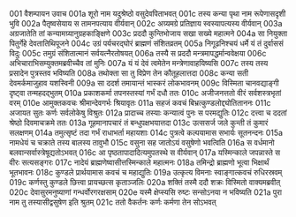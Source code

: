 001    वैशम्पायन उवाच
001a	शूरो नाम यदुश्रेष्ठो वसुदेवपिताभवत्
001c	तस्य कन्या पृथा नाम रूपेणासदृशी भुवि
002a	पैतृष्वसेयाय स तामनपत्याय वीर्यवान्
002c	अग्र्यमग्रे प्रतिज्ञाय स्वस्यापत्यस्य वीर्यवान्
003a	अग्रजातेति तां कन्यामग्र्यानुग्रहकाङ्क्षिणे
003c	प्रददौ कुन्तिभोजाय सखा सख्ये महात्मने
004a	सा नियुक्ता पितुर्गेहे देवतातिथिपूजने
004c	उग्रं पर्यचरद्घोरं ब्राह्मणं संशितव्रतम्
005a	निगूढनिश्चयं धर्मे यं तं दुर्वाससं विदुः
005c	तमुग्रं संशितात्मानं सर्वयत्नैरतोषयत्
006a	तस्यै स प्रददौ मन्त्रमापद्धर्मान्ववेक्षया
006c	अभिचाराभिसम्युक्तमब्रवीच्चैव तां मुनिः
007a	यं यं देवं त्वमेतेन मन्त्रेणावाहयिष्यसि
007c	तस्य तस्य प्रसादेन पुत्रस्तव भविष्यति
008a	तथोक्ता सा तु विप्रेण तेन कौतूहलात्तदा
008c	कन्या सती देवमर्कमाजुहाव यशस्विनी
009a	सा ददर्श तमायान्तं भास्करं लोकभावनम्
009c	विस्मिता चानवद्याङ्गी दृष्ट्वा तन्महदद्भुतम्
010a	प्रकाशकर्मा तपनस्तस्यां गर्भं दधौ ततः
010c	अजीजनत्ततो वीरं सर्वशस्त्रभृतां वरम्
010e	आमुक्तकवचः श्रीमान्देवगर्भः श्रियावृतः
011a	सहजं कवचं बिभ्रत्कुण्डलोद्द्योतिताननः
011c	अजायत सुतः कर्णः सर्वलोकेषु विश्रुतः
012a	प्रादाच्च तस्याः कन्यात्वं पुनः स परमद्युतिः
012c	दत्त्वा च ददतां श्रेष्ठो दिवमाचक्रमे ततः
013a	गूहमानापचारं तं बन्धुपक्षभयात्तदा
013c	उत्ससर्ज जले कुन्ती तं कुमारं सलक्षणम्
014a	तमुत्सृष्टं तदा गर्भं राधाभर्ता महायशाः
014c	पुत्रत्वे कल्पयामास सभार्यः सूतनन्दनः
015a	नामधेयं च चक्राते तस्य बालस्य तावुभौ
015c	वसुना सह जातोऽयं वसुषेणो भवत्विति
016a	स वर्धमानो बलवान्सर्वास्त्रेषूद्यतोऽभवत्
016c	आ पृष्ठतापादादित्यमुपतस्थे स वीर्यवान्
017a	यस्मिन्काले जपन्नास्ते स वीरः सत्यसङ्गरः
017c	नादेयं ब्राह्मणेष्वासीत्तस्मिन्काले महात्मनः
018a	तमिन्द्रो ब्राह्मणो भूत्वा भिक्षार्थं भूतभावनः
018c	कुण्डले प्रार्थयामास कवचं च महाद्युतिः
019a	उत्कृत्य विमनाः स्वाङ्गात्कवचं रुधिरस्रवम्
019c	कर्णस्तु कुण्डले छित्त्वा प्रायच्छत्स कृताञ्जलिः
020a	शक्तिं तस्मै ददौ शक्रः विस्मितो वाक्यमब्रवीत्
020c	देवासुरमनुष्याणां गन्धर्वोरगरक्षसाम्
020e	यस्मै क्षेप्स्यसि रुष्टः सन्सोऽनया न भविष्यति
021a	पुरा नाम तु तस्यासीद्वसुषेण इति श्रुतम्
021c	ततो वैकर्तनः कर्णः कर्मणा तेन सोऽभवत्
